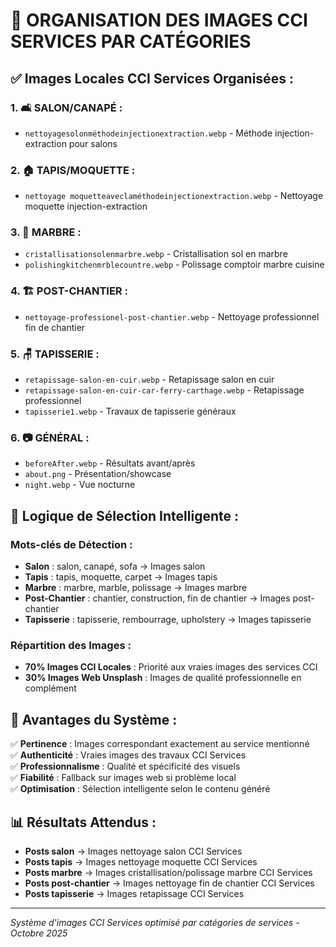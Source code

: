 # 🏢 ORGANISATION DES IMAGES CCI SERVICES PAR CATÉGORIES

## ✅ **Images Locales CCI Services Organisées** :

### **1. 🛋️ SALON/CANAPÉ** :
- `nettoyagesolonméthodeinjectionextraction.webp` - Méthode injection-extraction pour salons

### **2. 🏠 TAPIS/MOQUETTE** :
- `nettoyage moquetteaveclaméthodeinjectionextraction.webp` - Nettoyage moquette injection-extraction

### **3. 💎 MARBRE** :
- `cristallisationsolenmarbre.webp` - Cristallisation sol en marbre
- `polishingkitchenmrblecountre.webp` - Polissage comptoir marbre cuisine

### **4. 🏗️ POST-CHANTIER** :
- `nettoyage-professionel-post-chantier.webp` - Nettoyage professionnel fin de chantier

### **5. 🪑 TAPISSERIE** :
- `retapissage-salon-en-cuir.webp` - Retapissage salon en cuir
- `retapissage-salon-en-cuir-car-ferry-carthage.webp` - Retapissage professionnel
- `tapisserie1.webp` - Travaux de tapisserie généraux

### **6. 📷 GÉNÉRAL** :
- `beforeAfter.webp` - Résultats avant/après
- `about.png` - Présentation/showcase
- `night.webp` - Vue nocturne

## 🎯 **Logique de Sélection Intelligente** :

### **Mots-clés de Détection** :
- **Salon** : salon, canapé, sofa → Images salon
- **Tapis** : tapis, moquette, carpet → Images tapis  
- **Marbre** : marbre, marble, polissage → Images marbre
- **Post-Chantier** : chantier, construction, fin de chantier → Images post-chantier
- **Tapisserie** : tapisserie, rembourrage, upholstery → Images tapisserie

### **Répartition des Images** :
- **70% Images CCI Locales** : Priorité aux vraies images des services CCI
- **30% Images Web Unsplash** : Images de qualité professionnelle en complément

## 🚀 **Avantages du Système** :

✅ **Pertinence** : Images correspondant exactement au service mentionné  
✅ **Authenticité** : Vraies images des travaux CCI Services  
✅ **Professionnalisme** : Qualité et spécificité des visuels  
✅ **Fiabilité** : Fallback sur images web si problème local  
✅ **Optimisation** : Sélection intelligente selon le contenu généré  

## 📊 **Résultats Attendus** :

- **Posts salon** → Images nettoyage salon CCI Services
- **Posts tapis** → Images nettoyage moquette CCI Services  
- **Posts marbre** → Images cristallisation/polissage marbre CCI Services
- **Posts post-chantier** → Images nettoyage fin de chantier CCI Services
- **Posts tapisserie** → Images retapissage CCI Services

---
*Système d'images CCI Services optimisé par catégories de services - Octobre 2025*
